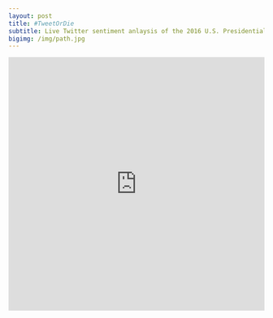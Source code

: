 ```yaml
---
layout: post
title: #TweetOrDie
subtitle: Live Twitter sentiment anlaysis of the 2016 U.S. Presidential Candidates
bigimg: /img/path.jpg
---
```


<iframe id="Schwastey" src="http://52.38.152.177:3838/Campaign/" style="border: none; width: 100%; height: 500px" frameborder="0"></iframe>
